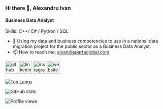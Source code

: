### Hi there 👋, Alexandru Ivan 
#### Business Data Analyst

Skills: C++/ C# / Python / SQL

- 🔭 Using my data and business competencies to use in a national data migration project for the public sector as a Business Data Analyst. 
- 📫 How to reach me: aivan@spartaglobal.com 


[<img src='https://cdn.jsdelivr.net/npm/simple-icons@3.0.1/icons/github.svg' alt='github' height='40'>](https://github.com/Pixanu)  [<img src='https://cdn.jsdelivr.net/npm/simple-icons@3.0.1/icons/linkedin.svg' alt='linkedin' height='40'>](https://www.linkedin.com/in/alexandru-adrian-ivan-a76a51219/)  [<img src='https://cdn.jsdelivr.net/npm/simple-icons@3.0.1/icons/instagram.svg' alt='instagram' height='40'>](https://www.instagram.com/ivan.alexadrian/)  [<img src='https://cdn.jsdelivr.net/npm/simple-icons@3.0.1/icons/icloud.svg' alt='website' height='40'>](https://ivana286.wixsite.com/portfolio)  

[![Top Langs](https://github-readme-stats.vercel.app/api/top-langs/?username=Pixanu)](https://github.com/anuraghazra/github-readme-stats)

![GitHub stats](https://github-readme-stats.vercel.app/api?username=Pixanu&show_icons=true)  

![Profile views](https://gpvc.arturio.dev/Pixanu)  
